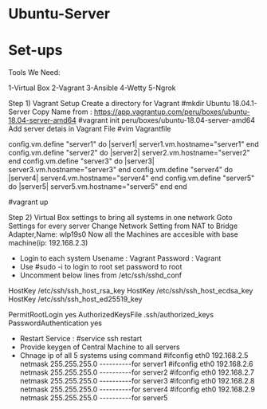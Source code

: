 # Ubuntu-Server

# Set-ups

Tools We Need: 

1-Virtual Box
2-Vagrant
3-Ansible
4-Wetty
5-Ngrok

Step 1) Vagrant Setup
Create a directory for Vagrant
#mkdir Ubuntu 18.04.1-Server
Copy Name from : 
https://app.vagrantup.com/peru/boxes/ubuntu-18.04-server-amd64
#vagrant init peru/boxes/ubuntu-18.04-server-amd64
Add server detais in Vagrant File
#vim Vagrantfile

config.vm.define "server1" do |server1|
          server1.vm.hostname="server1"
  end
config.vm.define "server2" do |server2|
          server2.vm.hostname="server2"
  end
config.vm.define "server3" do |server3|
          server3.vm.hostname="server3"
  end
config.vm.define "server4" do |server4|
          server4.vm.hostname="server4"
  end
config.vm.define "server5" do |server5|
          server5.vm.hostname="server5"
  end
end  

#vagrant up

Step 2) Virtual Box settings to bring all systems in one network
Goto Settings for every server
Change Network Setting from NAT to Bridge Adapter,Name: wlp19s0
Now all the Machines are accesible with base machine(ip: 192.168.2.3)
- Login to each system Usename : Vagrant Password : Vagrant
- Use #sudo -i to login to root set password to root
- Uncomment below lines from /etc/ssh/sshd_conf

HostKey /etc/ssh/ssh_host_rsa_key
HostKey /etc/ssh/ssh_host_ecdsa_key
HostKey /etc/ssh/ssh_host_ed25519_key

PermitRootLogin yes
AuthorizedKeysFile      .ssh/authorized_keys
PasswordAuthentication yes

- Restart Service : #service ssh restart
- Provide keygen of Central Machine to all servers  
- Chnage ip of all 5 systems using command
#ifconfig eth0 192.168.2.5 netmask 255.255.255.0 ----------for server1
#ifconfig eth0 192.168.2.6 netmask 255.255.255.0 ----------for server2
#ifconfig eth0 192.168.2.7 netmask 255.255.255.0 ----------for server3
#ifconfig eth0 192.168.2.8 netmask 255.255.255.0 ----------for server4
#ifconfig eth0 192.168.2.9 netmask 255.255.255.0 ----------for server5

